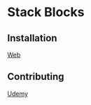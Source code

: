 # Stack Blocks

## Installation

[Web](https://pablobuitrago.github.io/stackblocks/)

## Contributing
[Udemy](https://www.udemy.com/course/introduccion-threejs-3d)